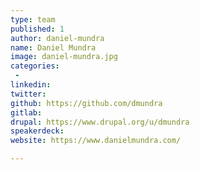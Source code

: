 ```yaml
---
type: team
published: 1
author: daniel-mundra
name: Daniel Mundra
image: daniel-mundra.jpg
categories:
 - 
linkedin: 
twitter: 
github: https://github.com/dmundra
gitlab: 
drupal: https://www.drupal.org/u/dmundra
speakerdeck: 
website: https://www.danielmundra.com/

---
```

